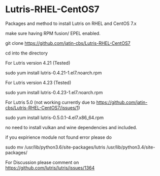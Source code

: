 # Lutris-RHEL-CentOS7
Packages and method to install Lutris on RHEL and CentOS 7.x

make sure having RPM fusion/ EPEL enabled.

git clone https://github.com/jatin-cbs/Lutris-RHEL-CentOS7

cd into the directory 

For Lutris version 4.21 (Tested)

sudo yum install lutris-0.4.21-1.el7.noarch.rpm

For Lutris version 4.23 (Tested)

sudo yum install lutris-0.4.23-1.el7.noarch.rpm

For Lutris 5.0 (not working currently due to https://github.com/jatin-cbs/Lutris-RHEL-CentOS7/issues/1)

sudo yum install lutris-0.5.0.1-4.el7.x86_64.rpm

no need to install vulkan and wine dependencies and included.

if you expirience module not found error please do 

sudo mv /usr/lib/python3.6/site-packages/lutris /usr/lib/python3.4/site-packages/

For Discussion please comment on 
https://github.com/lutris/lutris/issues/1364

